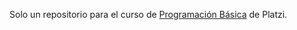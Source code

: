 Solo un repositorio para el curso de [Programación Básica](https://platzi.com/cursos/programacion-basica/) de Platzi.